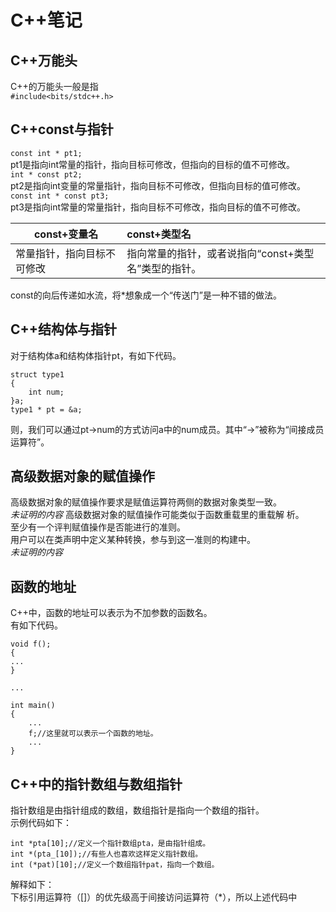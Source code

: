 # C++笔记 #
## C++万能头 ##
C++的万能头一般是指  
`#include<bits/stdc++.h>`  
## C++const与指针 ##
`const int * pt1;`  
pt1是指向int常量的指针，指向目标可修改，但指向的目标的值不可修改。  
`int * const pt2;`  
pt2是指向int变量的常量指针，指向目标不可修改，但指向目标的值可修改。  
`const int * const pt3;`  
pt3是指向int常量的常量指针，指向目标不可修改，指向目标的值不可修改。  

const+变量名|const+类型名
-|:-
常量指针，指向目标不可修改|指向常量的指针，或者说指向“const+类型名”类型的指针。  
const的向后传递如水流，将*想象成一个“传送门”是一种不错的做法。
## C++结构体与指针 ##
对于结构体a和结构体指针pt，有如下代码。 

    struct type1  
    {  
    	int num;  
    }a;  
    type1 * pt = &a;

则，我们可以通过pt->num的方式访问a中的num成员。其中“->”被称为“间接成员运算符”。
## 高级数据对象的赋值操作 ##
高级数据对象的赋值操作要求是赋值运算符两侧的数据对象类型一致。  
*未证明的内容*
高级数据对象的赋值操作可能类似于函数重载里的重载解
析。  
至少有一个评判赋值操作是否能进行的准则。  
用户可以在类声明中定义某种转换，参与到这一准则的构建中。  
*未证明的内容*  
## 函数的地址 ##
C++中，函数的地址可以表示为不加参数的函数名。  
有如下代码。  

    void f();
	{
	...
	}
	
	...
	
	int main()
	{
		...
		f;//这里就可以表示一个函数的地址。
		...
	}

## C++中的指针数组与数组指针 ##
指针数组是由指针组成的数组，数组指针是指向一个数组的指针。  
示例代码如下：

    int *pta[10];//定义一个指针数组pta，是由指针组成。
    int *(pta_[10]);//有些人也喜欢这样定义指针数组。
    int (*pat)[10];//定义一个数组指针pat，指向一个数组。

解释如下：  
下标引用运算符（[]）的优先级高于间接访问运算符（*），所以上述代码中